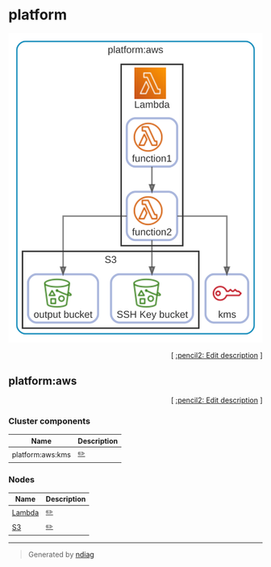 # platform

![view](layer-platform.svg)



<p align="right">
  [ <a href="../input/ndiag.descriptions/_layer-platform.md">:pencil2: Edit description</a> ]
<p>


## platform:aws



<p align="right">
  [ <a href="../input/ndiag.descriptions/_cluster-platform_aws.md">:pencil2: Edit description</a> ]
<p>


### Cluster components

| Name | Description |
| --- | --- |
| platform:aws:kms | <a href="../input/ndiag.descriptions/_component-platform_aws_kms.md">:pencil2:</a> |
### Nodes

| Name | Description |
| --- | --- |
| [Lambda](node-lambda.md) | <a href="../input/ndiag.descriptions/_node-lambda.md">:pencil2:</a> |
| [S3](node-s3.md) | <a href="../input/ndiag.descriptions/_node-s3.md">:pencil2:</a> |

---

> Generated by [ndiag](https://github.com/k1LoW/ndiag)
